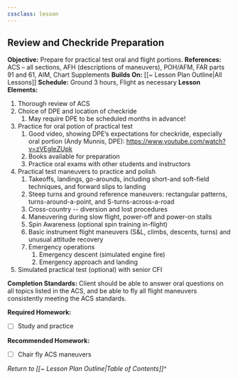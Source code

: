 ```yaml
---
cssclass: lesson
---
```

## Review and Checkride Preparation

**Objective:** Prepare for practical test oral and flight portions.
**References:** ACS – all sections, AFH (descriptions of maneuvers), POH/AFM, FAR parts 91 and 61, AIM, Chart Supplements
**Builds On:** [[~ Lesson Plan Outline|All Lessons]]
**Schedule:** Ground 3 hours, Flight as necessary
**Lesson Elements:**
1. Thorough review of ACS
2. Choice of DPE and location of checkride
	1. May require DPE to be scheduled months in advance!
3. Practice for oral potion of practical test
	1. Good video, showing DPE’s expectations for checkride, especially oral portion (Andy Munnis, DPE): https://www.youtube.com/watch?v=zVEgIeZUpk
	2. Books available for preparation
	3. Practice oral exams with other students and instructors
4. Practical test maneuvers to practice and polish
	1. Takeoffs, landings, go-arounds, including short-and soft-field techniques, and forward slips to landing
	2. Steep turns and ground reference maneuvers: rectangular patterns, turns-around-a-point, and S-turns-across-a-road
	3. Cross-country -- diversion and lost procedures
	4. Maneuvering during slow flight, power-off and power-on stalls
	5. Spin Awareness (optional spin training in-flight)
	6. Basic instrument flight maneuvers (S&L, climbs, descents, turns) and unusual attitude recovery
	7. Emergency operations
		1. Emergency descent (simulated engine fire)
		2. Emergency approach and landing
5. Simulated practical test (optional) with senior CFI

**Completion Standards:** Client should be able to answer oral questions on all topics listed in the ACS, and be able to fly all flight maneuvers consistently meeting the ACS standards.

**Required Homework:** 
- [ ] Study and practice

**Recommended Homework:** 
- [ ] Chair fly ACS maneuvers

*Return to [[~ Lesson Plan Outline|Table of Contents]]^*